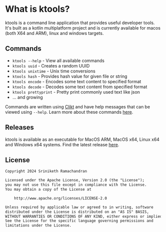 # What is ktools?

ktools is a command line application that provides useful developer tools. It's built as a kotlin multiplatform project and is currently available for macos (both X64 and ARM), linux and windows targets.

## Commands

* `ktools --help` - View all available commands
* `ktools uuid` - Creates a random UUID
* `ktools unixtime` - Unix time conversions
* `ktools hash` - Provides hash value for given file or string
* `ktools encode` - Encodes some text content to specified format
* `ktools decode` - Decodes some text content from specified format
* `ktools prettyprint` - Pretty print commonly used text like json
* ... and growing

Commands are written using [Clikt](https://ajalt.github.io/clikt/) and have help messages that can be viewed using `--help`. Learn more about these commands [here](commands.md).

## Releases

ktools is available as an executable for MacOS ARM, MacOS x64, Linux x64 and Windows x64 systems. Find the latest release [here](https://github.com/sriniketh/ktools/releases). 

## License

```dtd
Copyright 2024 Sriniketh Ramachandran

Licensed under the Apache License, Version 2.0 (the "License");
you may not use this file except in compliance with the License.
You may obtain a copy of the License at

    http://www.apache.org/licenses/LICENSE-2.0

Unless required by applicable law or agreed to in writing, software
distributed under the License is distributed on an "AS IS" BASIS,
WITHOUT WARRANTIES OR CONDITIONS OF ANY KIND, either express or implied.
See the License for the specific language governing permissions and
limitations under the License.
```
